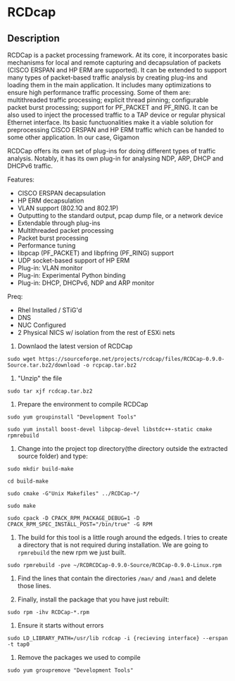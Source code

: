 # RCDcap

## Description
RCDCap is a packet processing framework. At its core, it incorporates basic mechanisms for local and remote capturing and decapsulation of packets (CISCO ERSPAN and HP ERM are supported). It can be extended to support many types of packet-based traffic analysis by creating plug-ins and loading them in the main application. It includes many optimizations to ensure high performance traffic processing. Some of them are: multithreaded traffic processing; explicit thread pinning; configurable packet burst processing; support for PF_PACKET and PF_RING. It can be also used to inject the processed traffic to a TAP device or regular physical Ethernet interface. Its basic functuonalities make it a viable solution for preprocessing CISCO ERSPAN and HP ERM traffic which can be handed to some other application. In our case, Gigamon

RCDCap offers its own set of plug-ins for doing different types of traffic analysis. Notably, it has its own plug-in for analysing NDP, ARP, DHCP and DHCPv6 traffic.

Features:
- CISCO ERSPAN decapsulation
- HP ERM decapsulation
- VLAN support (802.1Q and 802.1P)
- Outputting to the standard output, pcap dump file, or a network device
- Extendable through plug-ins
- Multithreaded packet processing
- Packet burst processing
- Performance tuning
- libpcap (PF_PACKET) and libpfring (PF_RING) support
- UDP socket-based support of HP ERM
- Plug-in: VLAN monitor
- Plug-in: Experimental Python binding
- Plug-in: DHCP, DHCPv6, NDP and ARP monitor


Preq:
- Rhel Installed / STiG'd
- DNS
- NUC Configured
- 2 Physical NICS w/ isolation from the rest of ESXi nets



1. Downlaod the latest version of RCDCap

  ```
  sudo wget https://sourceforge.net/projects/rcdcap/files/RCDCap-0.9.0-Source.tar.bz2/download -o rcpcap.tar.bz2
  ```

1. "Unzip" the file

  ```
  sudo tar xjf rcdcap.tar.bz2
  ```

1. Prepare the environment to compile RCDCap

  ```
  sudo yum groupinstall "Development Tools"

  ```
  ```
  sudo yum install boost-devel libpcap-devel libstdc++-static cmake rpmrebuild
  ```

1. Change into the project top directory(the directory
outside the extracted source folder) and type:

  ```
  sudo mkdir build-make
  ```
  ```
  cd build-make
  ```
  ```
  sudo cmake -G"Unix Makefiles" ../RCDCap-*/
  ```
  ```
  sudo make
  ```
  ```
  sudo cpack -D CPACK_RPM_PACKAGE_DEBUG=1 -D CPACK_RPM_SPEC_INSTALL_POST="/bin/true" -G RPM
  ```

1. The build for this tool is a little rough around the edgeds. I tries to create a directory that is not required during installation. We are going to `rpmrebuild` the new rpm we just built.  

  ```
  sudo rpmrebuild -pve ~/RCDRCDCap-0.9.0-Source/RCDCap-0.9.0-Linux.rpm 
  ```

1. Find the lines that contain the directories `/man/` and `/man1` and delete those lines.

1. Finally, install the package that you have just rebuilt:

  ```
  sudo rpm -ihv RCDCap-*.rpm
  ```

1. Ensure it starts without errors

  ```
  sudo LD_LIBRARY_PATH=/usr/lib rcdcap -i {recieving interface} --erspan -t tap0
  ```

1. Remove the packages we used to compile

  ```
  sudo yum groupremove "Development Tools"
  ```

